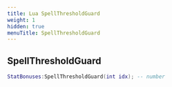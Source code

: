 ```yaml
---
title: Lua SpellThresholdGuard
weight: 1
hidden: true
menuTitle: SpellThresholdGuard
---
```

## SpellThresholdGuard
```lua
StatBonuses:SpellThresholdGuard(int idx); -- number
```